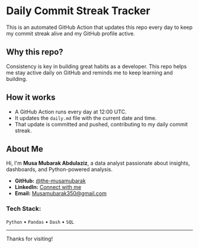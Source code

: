 # Daily Commit Streak Tracker

This is an automated GitHub Action that updates this repo every day to keep my commit streak alive and my GitHub profile active.

## Why this repo?
Consistency is key in building great habits as a developer. This repo helps me stay active daily on GitHub and reminds me to keep learning and building.

## How it works
- A GitHub Action runs every day at 12:00 UTC.
- It updates the `daily.md` file with the current date and time.
- That update is committed and pushed, contributing to my daily commit streak.

## About Me
Hi, I'm **Musa Mubarak Abdulaziz**, a data analyst passionate about insights, dashboards, and Python-powered analysis.

- **GitHub:** [@the-musamubarak](https://github.com/the-musamubarak)
- **LinkedIn:** [Connect with me](https://www.linkedin.com/in/the-musamubarak)
- **Email:** Musamubarak350@gmail.com

### Tech Stack:
`Python` • `Pandas` • `Dash` • `SQL`

---

Thanks for visiting!
